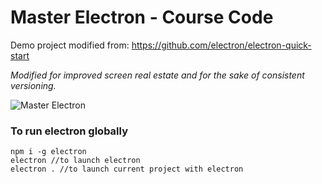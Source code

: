 # Master Electron - Course Code

Demo project modified from: https://github.com/electron/electron-quick-start

*Modified for improved screen real estate and for the sake of consistent versioning.*

![Master Electron](https://raw.githubusercontent.com/stackacademytv/master-electron/master/splash.png)

### To run electron globally
```
npm i -g electron
electron //to launch electron
electron . //to launch current project with electron
```
